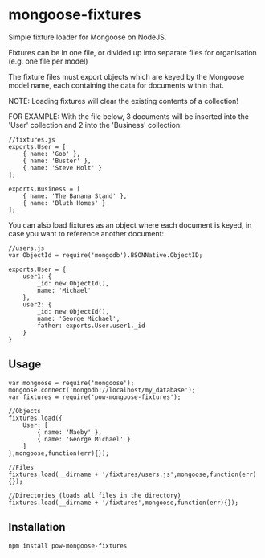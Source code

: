 mongoose-fixtures
=================

Simple fixture loader for Mongoose on NodeJS.

Fixtures can be in one file, or divided up into separate files for organisation
(e.g. one file per model)

The fixture files must export objects which are keyed by the Mongoose model name, each
containing the data for documents within that.

NOTE: Loading fixtures will clear the existing contents of a collection!

FOR EXAMPLE:
With the file below, 3 documents will be inserted into the 'User' collection and 2 into the 'Business' collection:

    //fixtures.js
    exports.User = [
        { name: 'Gob' },
        { name: 'Buster' },
        { name: 'Steve Holt' }
    ];

    exports.Business = [
        { name: 'The Banana Stand' },
        { name: 'Bluth Homes' }
    ];


You can also load fixtures as an object where each document is keyed, in case you want to reference another document:

    //users.js
    var ObjectId = require('mongodb').BSONNative.ObjectID;

    exports.User = {
        user1: {
            _id: new ObjectId(),
            name: 'Michael'
        },
        user2: {
            _id: new ObjectId(),
            name: 'George Michael',
            father: exports.User.user1._id
        }
    }


Usage
-----
    var mongoose = require('mongoose');
    mongoose.connect('mongodb://localhost/my_database');
    var fixtures = require('pow-mongoose-fixtures');

    //Objects
    fixtures.load({
        User: [
            { name: 'Maeby' },
            { name: 'George Michael' }
        ]
    },mongoose,function(err){});

    //Files
    fixtures.load(__dirname + '/fixtures/users.js',mongoose,function(err){});

    //Directories (loads all files in the directory)
    fixtures.load(__dirname + '/fixtures',mongoose,function(err){});

Installation
------------

    npm install pow-mongoose-fixtures
